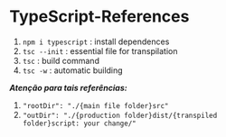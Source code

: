# TypeScript-References
1. <code>npm i typescript</code> : install dependences
2. <code>tsc --init</code> : essential file for transpilation
3. <code>tsc</code> : build command
4. <code>tsc -w</code> : automatic building

**_Atenção para tais referências:_**
1. <code>"rootDir": "./{main file folder}src"</code>
2. <code>"outDir": "./{production folder}dist/{transpiled folder}script: your change/"</code>
